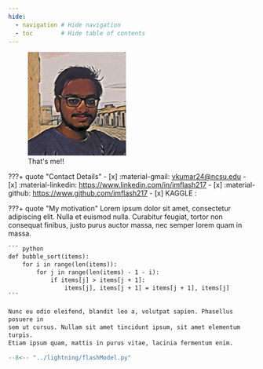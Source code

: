 ```yaml
---
hide:
  - navigation # Hide navigation
  - toc        # Hide table of contents
---
```


<!-- [LinkedIn :material-linkedin:](#){: .md-button .md-button--primary }
[Github :material-github: ](#){: .md-button .md-button--primary } -->

<figure>
    <img src="assets/vinay.png" width="200" />
    <!-- <img src="https://dummyimage.com/100x100/eee/aaa" width="100" /> -->
    <figcaption>That's me!!</figcaption>
</figure>

???+ quote "Contact Details"
    - [x] :material-gmail: vkumar24@ncsu.edu
    - [x] :material-linkedin: https://www.linkedin.com/in/imflash217
    - [x] :material-github: https://www.github.com/imflash217
    - [x] KAGGLE :


???+ quote "My motivation"
    Lorem ipsum dolor sit amet, consectetur adipiscing elit. Nulla et euismod
    nulla. Curabitur feugiat, tortor non consequat finibus, justo purus auctor
    massa, nec semper lorem quam in massa.

    ``` python
    def bubble_sort(items):
        for i in range(len(items)):
            for j in range(len(items) - 1 - i):
                if items[j] > items[j + 1]:
                    items[j], items[j + 1] = items[j + 1], items[j]
    ```

    Nunc eu odio eleifend, blandit leo a, volutpat sapien. Phasellus posuere in
    sem ut cursus. Nullam sit amet tincidunt ipsum, sit amet elementum turpis.
    Etiam ipsum quam, mattis in purus vitae, lacinia fermentum enim.

```python hl_lines="2 3"
--8<-- "../lightning/flashModel.py"
```
